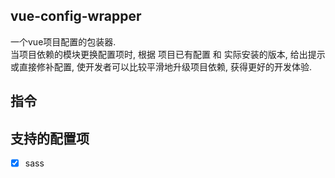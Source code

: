 ## vue-config-wrapper
一个vue项目配置的包装器.  
当项目依赖的模块更换配置项时, 根据 项目已有配置 和 实际安装的版本, 给出提示或直接修补配置, 使开发者可以比较平滑地升级项目依赖, 获得更好的开发体验.
## 指令

## 支持的配置项
- [x] sass